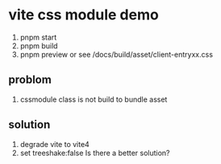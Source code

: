 # vite css module demo
1. pnpm start
2. pnpm build
3. pnpm preview or see /docs/build/asset/client-entryxx.css 

## problom 
1. cssmodule class is not build to bundle asset

## solution
1. degrade vite to vite4
2. set treeshake:false 
Is there a better solution?

